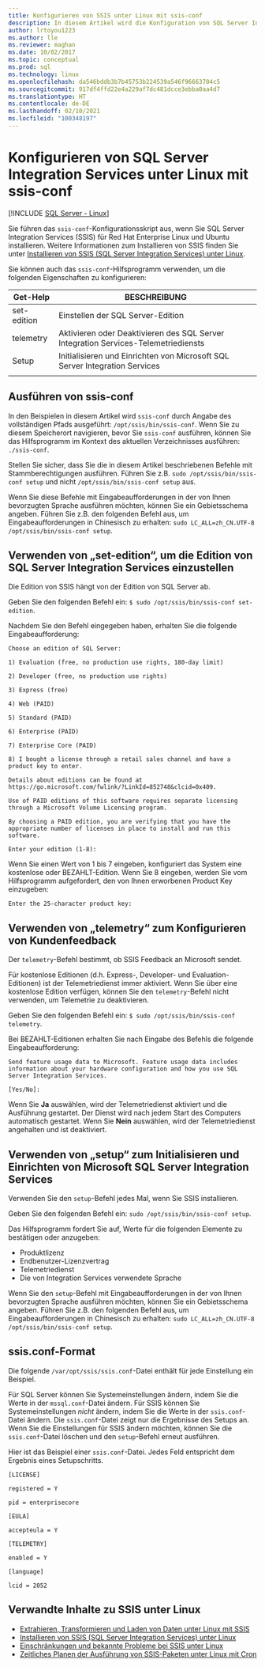 ```yaml
---
title: Konfigurieren von SSIS unter Linux mit ssis-conf
description: In diesem Artikel wird die Konfiguration von SQL Server Integration Services (SSIS) unter Linux mit dem Hilfsprogramm ssis-conf beschrieben.
author: lrtoyou1223
ms.author: lle
ms.reviewer: maghan
ms.date: 10/02/2017
ms.topic: conceptual
ms.prod: sql
ms.technology: linux
ms.openlocfilehash: da546bddb3b7b45753b224539a546f96663704c5
ms.sourcegitcommit: 917df4ffd22e4a229af7dc481dcce3ebba0aa4d7
ms.translationtype: HT
ms.contentlocale: de-DE
ms.lasthandoff: 02/10/2021
ms.locfileid: "100348197"
---
```

# <a name="configure-sql-server-integration-services-on-linux-with-ssis-conf"></a>Konfigurieren von SQL Server Integration Services unter Linux mit ssis-conf

[!INCLUDE [SQL Server - Linux](../includes/applies-to-version/sql-linux.md)]

Sie führen das `ssis-conf`-Konfigurationsskript aus, wenn Sie SQL Server Integration Services (SSIS) für Red Hat Enterprise Linux und Ubuntu installieren. Weitere Informationen zum Installieren von SSIS finden Sie unter [Installieren von SSIS (SQL Server Integration Services) unter Linux](sql-server-linux-setup-ssis.md).

Sie können auch das `ssis-conf`-Hilfsprogramm verwenden, um die folgenden Eigenschaften zu konfigurieren:

| Get-Help | BESCHREIBUNG |
|-------------|---------------------------------------------------------------------|
| set-edition | Einstellen der SQL Server-Edition                                       |
| telemetry   | Aktivieren oder Deaktivieren des SQL Server Integration Services-Telemetriediensts |
| Setup       | Initialisieren und Einrichten von Microsoft SQL Server Integration Services      |
|||

## <a name="run-ssis-conf"></a>Ausführen von ssis-conf

In den Beispielen in diesem Artikel wird `ssis-conf` durch Angabe des vollständigen Pfads ausgeführt: `/opt/ssis/bin/ssis-conf`. Wenn Sie zu diesem Speicherort navigieren, bevor Sie `ssis-conf` ausführen, können Sie das Hilfsprogramm im Kontext des aktuellen Verzeichnisses ausführen: `./ssis-conf`.

Stellen Sie sicher, dass Sie die in diesem Artikel beschriebenen Befehle mit Stammberechtigungen ausführen. Führen Sie z.B. `sudo /opt/ssis/bin/ssis-conf setup` und nicht `/opt/ssis/bin/ssis-conf setup` aus.

Wenn Sie diese Befehle mit Eingabeaufforderungen in der von Ihnen bevorzugten Sprache ausführen möchten, können Sie ein Gebietsschema angeben. Führen Sie z.B. den folgenden Befehl aus, um Eingabeaufforderungen in Chinesisch zu erhalten: `sudo LC_ALL=zh_CN.UTF-8 /opt/ssis/bin/ssis-conf setup`.

## <a name="use-set-edition-to-set-the-edition-of-sql-server-integration-services"></a>Verwenden von „set-edition“, um die Edition von SQL Server Integration Services einzustellen

Die Edition von SSIS hängt von der Edition von SQL Server ab.

Geben Sie den folgenden Befehl ein: `$ sudo /opt/ssis/bin/ssis-conf set-edition`.

Nachdem Sie den Befehl eingegeben haben, erhalten Sie die folgende Eingabeaufforderung:

```
Choose an edition of SQL Server:

1) Evaluation (free, no production use rights, 180-day limit)

2) Developer (free, no production use rights)

3) Express (free)

4) Web (PAID)

5) Standard (PAID)

6) Enterprise (PAID)

7) Enterprise Core (PAID)

8) I bought a license through a retail sales channel and have a product key to enter.

Details about editions can be found at https://go.microsoft.com/fwlink/?LinkId=852748&clcid=0x409.

Use of PAID editions of this software requires separate licensing through a Microsoft Volume Licensing program.

By choosing a PAID edition, you are verifying that you have the appropriate number of licenses in place to install and run this software.

Enter your edition (1-8):
```

Wenn Sie einen Wert von 1 bis 7 eingeben, konfiguriert das System eine kostenlose oder BEZAHLT-Edition. Wenn Sie 8 eingeben, werden Sie vom Hilfsprogramm aufgefordert, den von Ihnen erworbenen Product Key einzugeben:

```
Enter the 25-character product key:
```

## <a name="use-telemetry-to-configure-customer-feedback"></a>Verwenden von „telemetry“ zum Konfigurieren von Kundenfeedback

Der `telemetry`-Befehl bestimmt, ob SSIS Feedback an Microsoft sendet.

Für kostenlose Editionen (d.h. Express-, Developer- und Evaluation-Editionen) ist der Telemetriedienst immer aktiviert. Wenn Sie über eine kostenlose Edition verfügen, können Sie den `telemetry`-Befehl nicht verwenden, um Telemetrie zu deaktivieren.

Geben Sie den folgenden Befehl ein: `$ sudo /opt/ssis/bin/ssis-conf telemetry`.

Bei BEZAHLT-Editionen erhalten Sie nach Eingabe des Befehls die folgende Eingabeaufforderung:

```
Send feature usage data to Microsoft. Feature usage data includes information about your hardware configuration and how you use SQL Server Integration Services.

[Yes/No]:
```

Wenn Sie **Ja** auswählen, wird der Telemetriedienst aktiviert und die Ausführung gestartet. Der Dienst wird nach jedem Start des Computers automatisch gestartet. Wenn Sie **Nein** auswählen, wird der Telemetriedienst angehalten und ist deaktiviert.

## <a name="use-setup-to-initialize-and-set-up-microsoft-sql-server-integration-services"></a>Verwenden von „setup“ zum Initialisieren und Einrichten von Microsoft SQL Server Integration Services

Verwenden Sie den `setup`-Befehl jedes Mal, wenn Sie SSIS installieren.

Geben Sie den folgenden Befehl ein: `sudo /opt/ssis/bin/ssis-conf setup`.

Das Hilfsprogramm fordert Sie auf, Werte für die folgenden Elemente zu bestätigen oder anzugeben:
-   Produktlizenz
-   Endbenutzer-Lizenzvertrag
-   Telemetriedienst
-   Die von Integration Services verwendete Sprache

Wenn Sie den `setup`-Befehl mit Eingabeaufforderungen in der von Ihnen bevorzugten Sprache ausführen möchten, können Sie ein Gebietsschema angeben. Führen Sie z.B. den folgenden Befehl aus, um Eingabeaufforderungen in Chinesisch zu erhalten: `sudo LC_ALL=zh_CN.UTF-8 /opt/ssis/bin/ssis-conf setup`.

## <a name="ssisconf-format"></a>ssis.conf-Format

Die folgende `/var/opt/ssis/ssis.conf`-Datei enthält für jede Einstellung ein Beispiel.

Für SQL Server können Sie Systemeinstellungen ändern, indem Sie die Werte in der `mssql.conf`-Datei ändern. Für SSIS können Sie Systemeinstellungen *nicht* ändern, indem Sie die Werte in der `ssis.conf`-Datei ändern. Die `ssis.conf`-Datei zeigt nur die Ergebnisse des Setups an. Wenn Sie die Einstellungen für SSIS ändern möchten, können Sie die `ssis.conf`-Datei löschen und den `setup`-Befehl erneut ausführen.

Hier ist das Beispiel einer `ssis.conf`-Datei. Jedes Feld entspricht dem Ergebnis eines Setupschritts.

```
[LICENSE]
                       
registered = Y        
                       
pid = enterprisecore  
                       
[EULA]
                       
accepteula = Y        
                       
[TELEMETRY]
                       
enabled = Y           
                       
[language]
                       
lcid = 2052
```

## <a name="related-content-about-ssis-on-linux"></a>Verwandte Inhalte zu SSIS unter Linux
-   [Extrahieren, Transformieren und Laden von Daten unter Linux mit SSIS](sql-server-linux-migrate-ssis.md)
-   [Installieren von SSIS (SQL Server Integration Services) unter Linux](sql-server-linux-setup-ssis.md)
-   [Einschränkungen und bekannte Probleme bei SSIS unter Linux](sql-server-linux-ssis-known-issues.md)
-   [Zeitliches Planen der Ausführung von SSIS-Paketen unter Linux mit Cron](sql-server-linux-schedule-ssis-packages.md)

